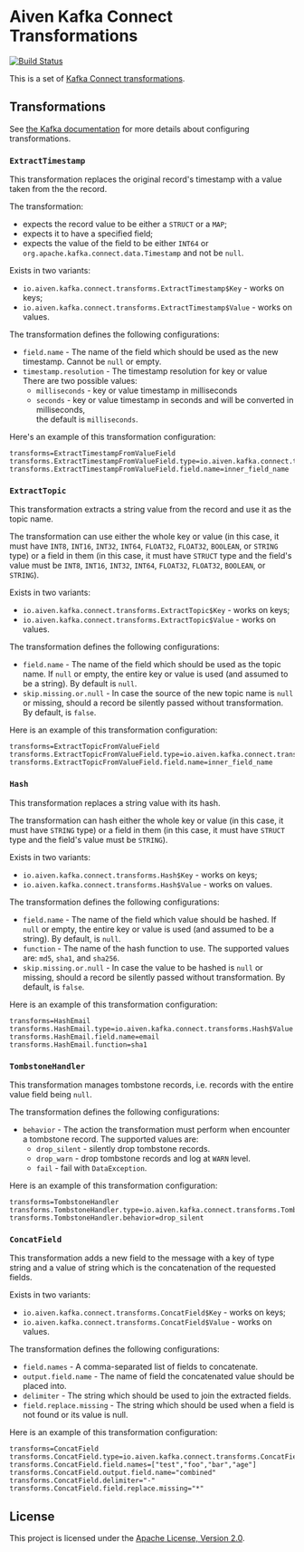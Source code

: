# Aiven Kafka Connect Transformations

[![Build Status](https://travis-ci.org/aiven/aiven-kafka-connect-transforms.svg?branch=master)](https://travis-ci.org/aiven/aiven-kafka-connect-transforms)

This is a set of [Kafka Connect transformations](https://kafka.apache.org/documentation/#connect_transforms).

## Transformations

See [the Kafka documentation](https://kafka.apache.org/documentation/#connect_transforms) for more details about configuring transformations. 

### `ExtractTimestamp`

This transformation replaces the original record's timestamp with a value taken from the the record.

The transformation:
- expects the record value to be either a `STRUCT` or a `MAP`;
- expects it to have a specified field;
- expects the value of the field to be either `INT64` or `org.apache.kafka.connect.data.Timestamp` and not be `null`.

Exists in two variants:
 - `io.aiven.kafka.connect.transforms.ExtractTimestamp$Key` - works on keys;
 - `io.aiven.kafka.connect.transforms.ExtractTimestamp$Value` - works on values.

The transformation defines the following configurations:
- `field.name` - The name of the field which should be used as the new timestamp. Cannot be `null` or empty.
- `timestamp.resolution` - The timestamp resolution for key or value   
   There are two possible values: 
    - `milliseconds` - key or value timestamp in milliseconds
    - `seconds` - key or value timestamp in seconds and will be converted in milliseconds,  
    the default is `milliseconds`.

Here's an example of this transformation configuration:

```properties
transforms=ExtractTimestampFromValueField
transforms.ExtractTimestampFromValueField.type=io.aiven.kafka.connect.transforms.ExtractTimestamp$Value
transforms.ExtractTimestampFromValueField.field.name=inner_field_name
```

### `ExtractTopic`

This transformation extracts a string value from the record and use it as the topic name.

The transformation can use either the whole key or value (in this case, it must have `INT8`, `INT16`, `INT32`, `INT64`, `FLOAT32`, `FLOAT32`, `BOOLEAN`, or `STRING` type) or a field in them (in this case, it must have `STRUCT` type and the field's value must be `INT8`, `INT16`, `INT32`, `INT64`, `FLOAT32`, `FLOAT32`, `BOOLEAN`, or `STRING`).

Exists in two variants:
- `io.aiven.kafka.connect.transforms.ExtractTopic$Key` - works on keys;
- `io.aiven.kafka.connect.transforms.ExtractTopic$Value` - works on values.

The transformation defines the following configurations:

- `field.name` - The name of the field which should be used as the topic name. If `null` or empty, the entire key or value is used (and assumed to be a string). By default is `null`.
- `skip.missing.or.null` - In case the source of the new topic name is `null` or missing, should a record be silently passed without transformation. By default, is `false`.

Here is an example of this transformation configuration:

```properties
transforms=ExtractTopicFromValueField
transforms.ExtractTopicFromValueField.type=io.aiven.kafka.connect.transforms.ExtractTopic$Value
transforms.ExtractTopicFromValueField.field.name=inner_field_name
```

### `Hash`

This transformation replaces a string value with its hash.

The transformation can hash either the whole key or value (in this case, it must have `STRING` type) or a field in them (in this case, it must have `STRUCT` type and the field's value must be `STRING`).

Exists in two variants:

 - `io.aiven.kafka.connect.transforms.Hash$Key` - works on keys;
 - `io.aiven.kafka.connect.transforms.Hash$Value` - works on values.

The transformation defines the following configurations:

 - `field.name` - The name of the field which value should be hashed. If `null` or empty, the entire key or value is used (and assumed to be a string). By default, is `null`.
 - `function` - The name of the hash function to use. The supported values are: `md5`, `sha1`, and `sha256`.
 - `skip.missing.or.null` - In case the value to be hashed is `null` or missing, should a record be silently passed without transformation. By default, is `false`.

Here is an example of this transformation configuration:

```
transforms=HashEmail
transforms.HashEmail.type=io.aiven.kafka.connect.transforms.Hash$Value
transforms.HashEmail.field.name=email
transforms.HashEmail.function=sha1
```

### `TombstoneHandler`

This transformation manages tombstone records, 
i.e. records with the entire value field being `null`.

The transformation defines the following configurations:
- `behavior` - The action the transformation must perform when encounter a tombstone record. The supported values are:
  - `drop_silent` - silently drop tombstone records.
  - `drop_warn` - drop tombstone records and log at `WARN` level.
  - `fail` - fail with `DataException`.

Here is an example of this transformation configuration:
```properties
transforms=TombstoneHandler
transforms.TombstoneHandler.type=io.aiven.kafka.connect.transforms.TombstoneHandler
transforms.TombstoneHandler.behavior=drop_silent
```

### `ConcatField`

This transformation adds a new field to the message with a key of type string and a value of string which is the
concatenation of the requested fields.

Exists in two variants:

 - `io.aiven.kafka.connect.transforms.ConcatField$Key` - works on keys;
 - `io.aiven.kafka.connect.transforms.ConcatField$Value` - works on values.

The transformation defines the following configurations:
 - `field.names` - A comma-separated list of fields to concatenate.
 - `output.field.name` - The name of field the concatenated value should be placed into.
 - `delimiter` - The string which should be used to join the extracted fields.
 - `field.replace.missing` - The string which should be used when a field is not found or its value is null.

Here is an example of this transformation configuration:

```
transforms=ConcatField
transforms.ConcatField.type=io.aiven.kafka.connect.transforms.ConcatField$Value
transforms.ConcatField.field.names=["test","foo","bar","age"]
transforms.ConcatField.output.field.name="combined"
transforms.ConcatField.delimiter="-"
transforms.ConcatField.field.replace.missing="*"
```

## License

This project is licensed under the [Apache License, Version 2.0](LICENSE).
